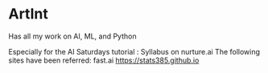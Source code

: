 # ArtInt
Has all my work on AI, ML, and Python

Especially for the AI Saturdays tutorial : 
Syllabus on nurture.ai
The following sites have been referred: 
fast.ai
https://stats385.github.io
